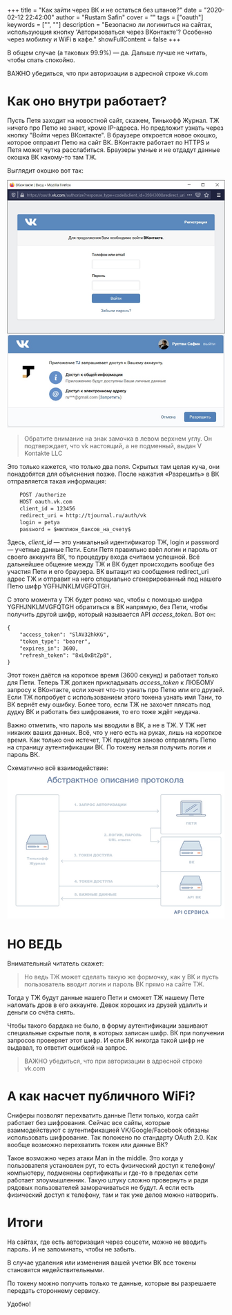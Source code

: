 +++
title = "Как зайти через ВК и не остаться без штанов?"
date = "2020-02-12 22:42:00"
author = "Rustam Safin"
cover = ""
tags = ["oauth"]
keywords = ["", ""]
description = "Безопасно ли логиниться на сайтах, использующия кнопку 'Авторизоваться через ВКонтакте'? Особенно через мобилку и WiFi в кафе."
showFullContent = false
+++

В общем случае (а таковых 99.9%) — да. Дальше лучше не читать, чтобы спать спокойно.

ВАЖНО убедиться, что при авторизации в адресной строке vk.com

# Как оно внутри работает?

Пусть Петя заходит на новостной сайт, скажем, Тинькофф Журнал. ТЖ ничего про Петю не знает, кроме IP-адреса. Но предложит узнать через кнопку "Войти через ВКонтакте". В браузере откроется новое окошко, которое отправит Петю на сайт ВК. ВКонтакте работает по HTTPS и Петя может чутка расслабиться. Браузеры умные и не отдадут данные окошка ВК какому-то там ТЖ.

Выглядит окошко вот так:

![](/img/login_tj_1.jpg)
![](/img/login_tj_2.jpg)

> Обратите внимание на знак замочка в левом верхнем углу. Он подтверждает, что vk настоящий, а не подменный, выдан V Kontakte LLC

Это только кажется, что только два поля. Скрытых там целая куча, они понадобятся для объяснения позже. После нажатия «Разрешить» в ВК отправляется такая информация:

```
    POST /authorize
    HOST oauth.vk.com
    client_id = 123456
    redirect_uri = http://tjournal.ru/auth/vk
    login = petya
    password = $миллион_баксов_на_счету$
```

Здесь, *client_id* — это уникальный идентификатор ТЖ, login и password — учетные данные Пети. Если Петя правильно ввёл логин и пароль от своего аккаунта ВК, то процедуру входа считаем успешной. Всё дальнейшее общение между ТЖ и ВК будет происходить вообще без участия Пети и его браузера. ВК вытащит из сообщения redirect_uri адрес ТЖ и отправит на него специально сгенерированный под нашего Петю шифр YGFHJNKLMVGFQTGH.

С этого момента у ТЖ будет ровно час, чтобы с помощью шифра YGFHJNKLMVGFQTGH обратиться в ВК напрямую, без Пети, чтобы получить другой шифр, который называется API *access_token*. Вот он:

```
{
    "access_token": "SlAV32hkKG",
    "token_type": "bearer",
    "expires_in": 3600,
    "refresh_token": "8xLOxBtZp8",
}
```

Этот токен даётся на короткое время (3600 секунд) и работает только для Пети. Теперь ТЖ должен прикладывать *access_token* к ЛЮБОМУ запросу к ВКонтакте, если хочет что-то узнать про Петю или его друзей. Если ТЖ попробует с использованием этого токена узнать имя Тани, то ВК вернёт ему ошибку. Более того, если ТЖ не захочет плясать под дудку ВК и работать без шифрования, то его тоже ждёт неудача.

Важно отметить, что пароль мы вводили в ВК, а не в ТЖ. У ТЖ нет никаких ваших данных. Всё, что у него есть на руках, лишь на короткое время. Как только оно истечет, ТЖ придётся заново отправлять Петю на страницу аутентификации ВК. По токену нельзя получить логин и пароль ВК.

Схематично всё взаимодействие:
![](/img/oauth_schema.jpg)


# НО ВЕДЬ

Внимательный читатель скажет:

>    Но ведь ТЖ может сделать такую же формочку, как у ВК и пусть пользователь вводит логин и пароль ВК прямо на сайте ТЖ.

Тогда у ТЖ будут данные нашего Пети и сможет ТЖ нашему Пете наломать дров в его аккаунте. Девок хороших из друзей удалить и деньги со счёта снять.

Чтобы такого бардака не было, в форму аутентификации зашивают специальные скрытые поля, в которых записан шифр. ВК при получении запросов проверяет этот шифр. И если ВК никогда такой шифр не выдавал, то ответит ошибкой на запрос.

> ВАЖНО убедиться, что при авторизации в адресной строке vk.com

# А как насчет публичного WiFi?

Сниферы позволят перехватить данные Пети только, когда сайт работает без шифрования. Сейчас все сайты, которые взаимодействуют с аутентификацией VK/Google/Facebook обязаны использовать шифрование. Так положено по стандарту OAuth 2.0.
Как вообще возможно перехватить токен или данные ВК?

Такое возможно через атаки Man in the middle. Это когда у пользователя установлен рут, то есть физический доступ к телефону/компьютеру, подменены сертификаты и где-то в пределах сети работает злоумышленник. Такую штуку сложно провернуть и ради рядовых пользователей заморачиваться не будут. А если есть физический доступ к телефону, там и так уже делов можно натворить.

# Итоги

На сайтах, где есть авторизация через соцсети, можно не вводить пароль. И не запоминать, чтобы не забыть.

В случае удаления или изменения вашей учетки ВК все токены становятся недействительными.

По токену можно получить только те данные, которые вы разрешаете передать стороннему сервису.

Удобно!